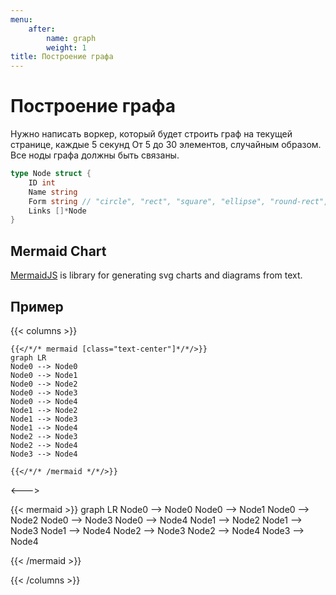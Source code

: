 ```yaml
---
menu:
    after:
        name: graph
        weight: 1
title: Построение графа
---
```


# Построение графа

Нужно написать воркер, который будет строить граф на текущей странице, каждые 5 секунд
От 5 до 30 элементов, случайным образом. Все ноды графа должны быть связаны.

```go
type Node struct {
	ID int
	Name string
	Form string // "circle", "rect", "square", "ellipse", "round-rect", "rhombus"
	Links []*Node
}
```

## Mermaid Chart

[MermaidJS](https://mermaid-js.github.io/) is library for generating svg charts and diagrams from text.

## Пример

{{< columns >}}
```tpl
{{</*/* mermaid [class="text-center"]*/*/>}}
graph LR
Node0 --> Node0
Node0 --> Node1
Node0 --> Node2
Node0 --> Node3
Node0 --> Node4
Node1 --> Node2
Node1 --> Node3
Node1 --> Node4
Node2 --> Node3
Node2 --> Node4
Node3 --> Node4

{{</*/* /mermaid */*/>}}
```

<--->

{{< mermaid >}}
graph LR
Node0 --> Node0
Node0 --> Node1
Node0 --> Node2
Node0 --> Node3
Node0 --> Node4
Node1 --> Node2
Node1 --> Node3
Node1 --> Node4
Node2 --> Node3
Node2 --> Node4
Node3 --> Node4

{{< /mermaid >}}

{{< /columns >}}
